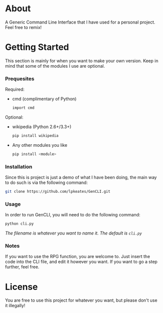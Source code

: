 # About
A Generic Command Line Interface that I have used for a personal project. Feel free to remix!

# Getting Started
This section is mainly for when you want to make your own version. Keep in mind that some of the modules I use are optional.

### Prequesites
Required:
* cmd (complimentary of Python)
  ```sh
  import cmd
  ```
Optional:
* wikipedia (Python 2.6+/3.3+)
  ```sh
  pip install wikipedia
  ```
* Any other modules you like
  ```sh
  pip install <module>
  ```

### Installation
Since this is project is just a demo of what I have been doing, the main way to do such is via the following command:
```sh
git clone https://github.com/lpkeates/GenCLI.git
```

### Usage
In order to run GenCLI, you will need to do the following command:
```sh
python cli.py
```
*The filename is whatever you want to name it. The default is `cli.py`*

### Notes
If you want to use the RPG function, you are welcome to. Just insert the code into the CLI file, and edit it however you want. If you want to go a step further, feel free.

# License
You are free to use this project for whatever you want, but please don't use it illegally!
